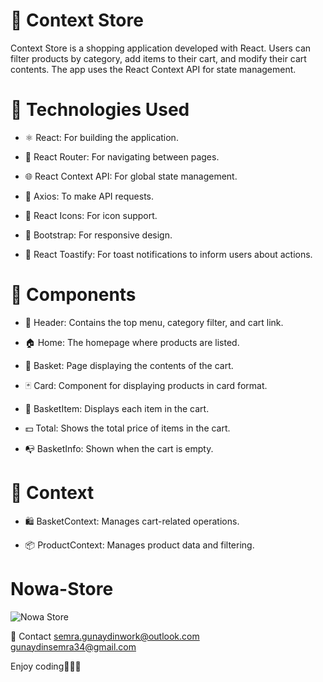 # 🛒 Context Store
Context Store is a shopping application developed with React. Users can filter products by category, add items to their cart, and modify their cart contents. The app uses the React Context API for state management.

# 🧰 Technologies Used
- ⚛️ React: For building the application.

- 🔀 React Router: For navigating between pages.

- 🌐 React Context API: For global state management.

- 📡 Axios: To make API requests.

- 🎨 React Icons: For icon support.

- 📱 Bootstrap: For responsive design.

- 🔔 React Toastify: For toast notifications to inform users about actions.

# 🧩 Components
- 🧭 Header: Contains the top menu, category filter, and cart link.

- 🏠 Home: The homepage where products are listed.

- 🧺 Basket: Page displaying the contents of the cart.

- 🃏 Card: Component for displaying products in card format.

- 🧾 BasketItem: Displays each item in the cart.

- 💵 Total: Shows the total price of items in the cart.

- 📭 BasketInfo: Shown when the cart is empty.

# 🧠 Context
- 🛍️ BasketContext: Manages cart-related operations.

- 📦 ProductContext: Manages product data and filtering.

# Nowa-Store

![Nowa Store](https://github.com/user-attachments/assets/c7820bfb-53ca-4011-a3cd-eb6a88531919)

📧 Contact
semra.gunaydinwork@outlook.com
gunaydinsemra34@gmail.com

Enjoy coding👩‍💻🎋
